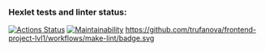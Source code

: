 ### Hexlet tests and linter status:
[![Actions Status](https://github.com/trufanova/frontend-project-lvl1/workflows/hexlet-check/badge.svg)](https://github.com/trufanova/frontend-project-lvl1/actions)
[![Maintainability](https://api.codeclimate.com/v1/badges/a99a88d28ad37a79dbf6/maintainability)](https://codeclimate.com/github/codeclimate/codeclimate/maintainability)
https://github.com/trufanova/frontend-project-lvl1/workflows/make-lint/badge.svg

